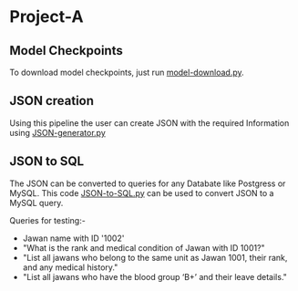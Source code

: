 # Project-A

## Model Checkpoints
To download model checkpoints, just run [model-download.py](https://github.com/Aaditya019Jain/Project-A/blob/main/model-download.py).

## JSON creation
Using this pipeline the user can create JSON with the required Information using [JSON-generator.py](https://github.com/Aaditya019Jain/Project-A/edit/main/README.md#:~:text=JSON,-%2Dgenerator.py)

## JSON to SQL
The JSON can be converted to queries for any Databate like Postgress or MySQL. This code [JSON-to-SQL.py](https://github.com/Aaditya019Jain/Project-A/edit/main/README.md#:~:text=JSON%2D-,to,-%2DSQL.py) can be used to convert JSON to a MySQL query.

Queries for testing:-
<ul>
  <li>Jawan name with ID '1002'</li>
  <li>"What is the rank and medical condition of Jawan with ID 1001?"</li>
  <li>"List all jawans who belong to the same unit as Jawan 1001, their rank, and any medical history."</li>
  <li>"List all jawans who have the blood group ‘B+’ and their leave details."</li>
</ul>
